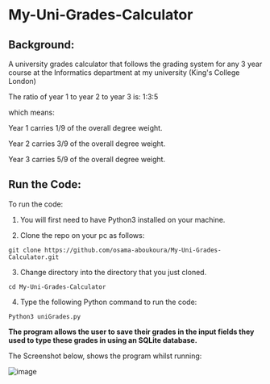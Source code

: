 # My-Uni-Grades-Calculator

## Background: 

A university grades calculator that follows the grading system for any 3 year course at the Informatics department at my university (King's College London)

The ratio of year 1 to year 2 to year 3 is:
1:3:5 

which means:

Year 1 carries 1/9 of the overall degree weight. 

Year 2 carries 3/9 of the overall degree weight. 

Year 3 carries 5/9 of the overall degree weight. 

## Run the Code: 

To run the code: 

1. You will first need to have Python3 installed on your machine. 

2. Clone the repo on your pc as follows:

  ```git clone https://github.com/osama-aboukoura/My-Uni-Grades-Calculator.git```

3. Change directory into the directory that you just cloned. 

  ```cd My-Uni-Grades-Calculator```

4. Type the following Python command to run the code: 

  ```Python3 uniGrades.py```
  
**The program allows the user to save their grades in the input fields they used to type these grades in using an SQLite database.**

The Screenshot below, shows the program whilst running: 

![image](https://github.com/osama-aboukoura/My-Uni-Grades-Calculator/blob/master/screenShot.png)
